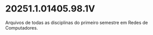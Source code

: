 # 20251.1.01405.98.1V
Arquivos de todas as disciplinas do primeiro semestre em Redes de Computadores.
